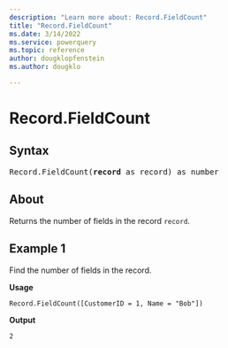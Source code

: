 ```yaml
---
description: "Learn more about: Record.FieldCount"
title: "Record.FieldCount"
ms.date: 3/14/2022
ms.service: powerquery
ms.topic: reference
author: dougklopfenstein
ms.author: dougklo

---
```

# Record.FieldCount

## Syntax

<pre>
Record.FieldCount(<b>record</b> as record) as number 
</pre>
  
## About

Returns the number of fields in the record `record`.

## Example 1

Find the number of fields in the record.

**Usage**

```powerquery-m
Record.FieldCount([CustomerID = 1, Name = "Bob"])
```

**Output**

`2`
